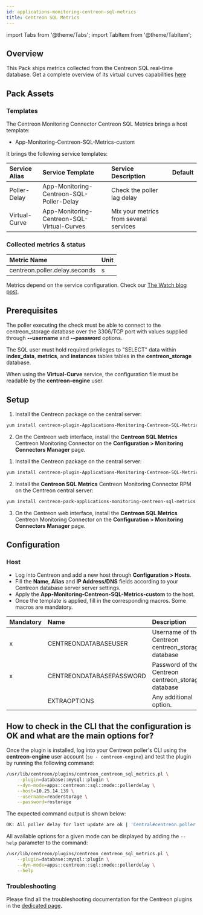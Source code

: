 ```yaml
---
id: applications-monitoring-centreon-sql-metrics
title: Centreon SQL Metrics
---
```

import Tabs from '@theme/Tabs';
import TabItem from '@theme/TabItem';

## Overview

This Pack ships metrics collected from the Centreon SQL real-time database. Get a complete
overview of its virtual curves capabilities [here](https://thewatch.centreon.com/product-how-to-21/get-to-know-app-centreon-sql-metric-pack-and-start-building-some-virtual-curves-296)

## Pack Assets

### Templates

The Centreon Monitoring Connector Centreon SQL Metrics brings a host template:

* App-Monitoring-Centreon-SQL-Metrics-custom

It brings the following service templates:

| Service Alias   | Service Template                            | Service Description                         | Default |
| :-------------- | :------------------------------------------ | :------------------------------------------ | :------ |
| Poller-Delay    | App-Monitoring-Centreon-SQL-Poller-Delay    | Check the poller lag delay                  |         |
| Virtual-Curve   | App-Monitoring-Centreon-SQL-Virtual-Curves  | Mix your metrics from several services      |         |

### Collected metrics & status

<Tabs groupId="sync">
<TabItem value="Poller-Delay" label="Poller-Delay">

| Metric Name                    | Unit   |
| :----------------------------- | :----- |
| centreon.poller.delay.seconds  |    s   |

</TabItem>
<TabItem value="Virtual-Curve" label="Virtual-Curve">

Metrics depend on the service configuration. Check our [The Watch blog post](https://thewatch.centreon.com/product-how-to-21/get-to-know-app-centreon-sql-metric-pack-and-start-building-some-virtual-curves-296).
</TabItem>
</Tabs>

## Prerequisites

The poller executing the check must be able to connect to the centreon_storage database over the 3306/TCP port with values supplied through **--username** and **--password** options.

The SQL user must hold required privileges to "SELECT" data within **index_data**, **metrics**, and **instances** tables tables in the **centreon_storage** database.

When using the **Virtual-Curve** service, the configuration file must be readable by the **centreon-engine** user. 

## Setup

<Tabs groupId="sync">
<TabItem value="Online License" label="Online License">

1. Install the Centreon package on the central server:

```bash
yum install centreon-plugin-Applications-Monitoring-Centreon-SQL-Metrics
```

2. On the Centreon web interface, install the **Centreon SQL Metrics** Centreon Monitoring Connector on the **Configuration > Monitoring Connectors Manager** page.

</TabItem>
<TabItem value="Offline License" label="Offline License">

1. Install the Centreon package on the central server:

```bash
yum install centreon-plugin-Applications-Monitoring-Centreon-SQL-Metrics
```

2. Install the **Centreon SQL Metrics** Centreon Monitoring Connector RPM on the Centreon central server:

```bash
yum install centreon-pack-applications-monitoring-centreon-sql-metrics
```

3. On the Centreon web interface, install the **Centreon SQL Metrics** Centreon Monitoring Connector on the **Configuration > Monitoring Connectors Manager** page.

</TabItem>
</Tabs>

## Configuration

### Host

* Log into Centreon and add a new host through **Configuration > Hosts**.
* Fill the **Name**, **Alias** and **IP Address/DNS** fields according to your Centreon database server server settings.
* Apply the **App-Monitoring-Centreon-SQL-Metrics-custom** to the host.
* Once the template is applied, fill in the corresponding macros. Some macros are mandatory.

| Mandatory | Name                     | Description                                                  |
| :-------- | :----------------------- | :----------------------------------------------------------- |
|     x     | CENTREONDATABASEUSER     | Username of the Centreon centreon_storage database           |
|     x     | CENTREONDATABASEPASSWORD | Password of the Centreon centreon_storage database           |
|           | EXTRAOPTIONS             | Any additional option.                                       |

## How to check in the CLI that the configuration is OK and what are the main options for? 

Once the plugin is installed, log into your Centreon poller's CLI using the **centreon-engine** user account (`su - centreon-engine`) and test the plugin by running the following 
command:

```bash
/usr/lib/centreon/plugins/centreon_centreon_sql_metrics.pl \
    --plugin=database::mysql::plugin \
    --dyn-mode=apps::centreon::sql::mode::pollerdelay \
    --host=10.25.14.139 \
    --username=readerstorage \
    --password=rostorage
```

The expected command output is shown below:

```bash
OK: All poller delay for last update are ok | 'Central#centreon.poller.delay.seconds'=30s;;;; 'poller#centreon.poller.delay.seconds'=14s;;;;
```

All available options for a given mode can be displayed by adding the 
`--help` parameter to the command:

```bash
/usr/lib/centreon/plugins/centreon_centreon_sql_metrics.pl \
    --plugin=database::mysql::plugin \
    --dyn-mode=apps::centreon::sql::mode::pollerdelay \
    --help
```

### Troubleshooting

Please find all the troubleshooting documentation for the Centreon plugins in the [dedicated page](../getting-started/how-to-guides/troubleshooting-plugins.md).